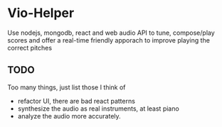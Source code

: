 # Vio-Helper
Use nodejs, mongodb, react and web audio API to tune, compose/play scores and offer a real-time friendly apporach to improve playing the correct pitches

## TODO
Too many things, just list those I think of
* refactor UI, there are bad react patterns
* synthesize the audio as real instruments, at least piano
* analyze the audio more accurately.
